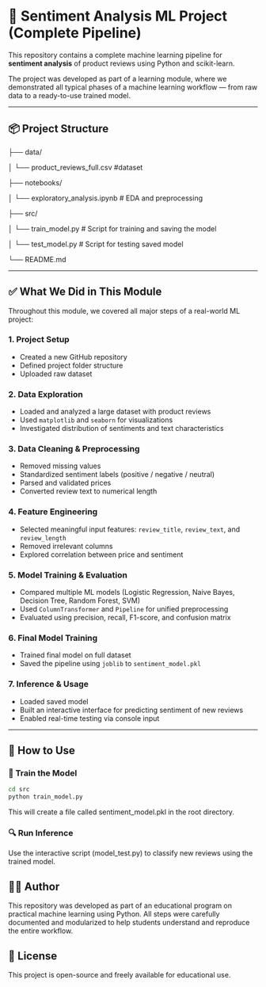 # 🧠 Sentiment Analysis ML Project (Complete Pipeline)

This repository contains a complete machine learning pipeline for **sentiment analysis** of product reviews using Python and scikit-learn.

The project was developed as part of a learning module, where we demonstrated all typical phases of a machine learning workflow — from raw data to a ready-to-use trained model.

---

## 📦 Project Structure

├── data/

│ └── product_reviews_full.csv #dataset

├── notebooks/

│ └── exploratory_analysis.ipynb # EDA and preprocessing

├── src/

│ └── train_model.py # Script for training and saving the model

│ └── test_model.py # Script for testing saved model

└── README.md


---

## ✅ What We Did in This Module

Throughout this module, we covered all major steps of a real-world ML project:

### 1. Project Setup
- Created a new GitHub repository
- Defined project folder structure
- Uploaded raw dataset

### 2. Data Exploration
- Loaded and analyzed a large dataset with product reviews
- Used `matplotlib` and `seaborn` for visualizations
- Investigated distribution of sentiments and text characteristics

### 3. Data Cleaning & Preprocessing
- Removed missing values
- Standardized sentiment labels (positive / negative / neutral)
- Parsed and validated prices
- Converted review text to numerical length

### 4. Feature Engineering
- Selected meaningful input features: `review_title`, `review_text`, and `review_length`
- Removed irrelevant columns
- Explored correlation between price and sentiment

### 5. Model Training & Evaluation
- Compared multiple ML models (Logistic Regression, Naive Bayes, Decision Tree, Random Forest, SVM)
- Used `ColumnTransformer` and `Pipeline` for unified preprocessing
- Evaluated using precision, recall, F1-score, and confusion matrix

### 6. Final Model Training
- Trained final model on full dataset
- Saved the pipeline using `joblib` to `sentiment_model.pkl`

### 7. Inference & Usage
- Loaded saved model
- Built an interactive interface for predicting sentiment of new reviews
- Enabled real-time testing via console input

---

## 🚀 How to Use

### 🔧 Train the Model
```bash
cd src
python train_model.py
```
This will create a file called sentiment_model.pkl in the root directory.

### 🔍 Run Inference
Use the interactive script (model_test.py) to classify new reviews using the trained model.


## 🧑‍💻 Author
This repository was developed as part of an educational program on practical machine learning using Python.
All steps were carefully documented and modularized to help students understand and reproduce the entire workflow.

## 📃 License
This project is open-source and freely available for educational use.
